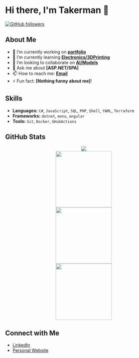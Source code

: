 # Hi there, I'm Takerman 👋

[![GitHub followers](https://img.shields.io/github/followers/Takerman?label=Follow&style=social)](https://github.com/Takerman)

## About Me

- 🔭 I’m currently working on **[portfolio](https://github.com/Takerman/app-portfolio)**
- 🌱 I’m currently learning **[Electronics/3DPrinting](https://www.udemy.com/course/3d-rundown/?couponCode=ST21MT121624)**
- 👯 I’m looking to collaborate on **[AI/Models](https://github.com/Takerman/app-ai-playground)**
- 💬 Ask me about **[ASP.NET/SPA]**
- 📫 How to reach me: **[Email](mailto:tivanov@takerman.net)**
- ⚡ Fun fact: **[Nothing funny about me]**!

## Skills

- **Languages:** `C#`, `JavaScript`, `SQL`, `PHP`, `Shell`, `YAML`, `Terraform`
- **Frameworks:** `dotnet`, `mono`, `angular`
- **Tools:** `Git`, `Docker`, `GHubActions`

## GitHub Stats

<div align="center">
  <img align="center" src="https://github-readme-stats.vercel.app/api?username=Takerman&show_icons=true&theme=dark" />
  <br/>
  <img height="180em" src="https://github-profile-summary-cards.vercel.app/api/cards/profile-details?username=takerman&theme=nord_dark" />
  <br/>
  <img height="180em" src="https://github-profile-summary-cards.vercel.app/api/cards/repos-per-language?username=takerman&theme=nord_dark" />
  <br/>
  <img height="180em" src="https://github-profile-summary-cards.vercel.app/api/cards/most-commit-language?username=takerman&theme=nord_dark" />
</div>

## Connect with Me

- [LinkedIn](https://www.linkedin.com/in/tanyo-ivanov/)
- [Personal Website](https://tanyoivanov.net)
